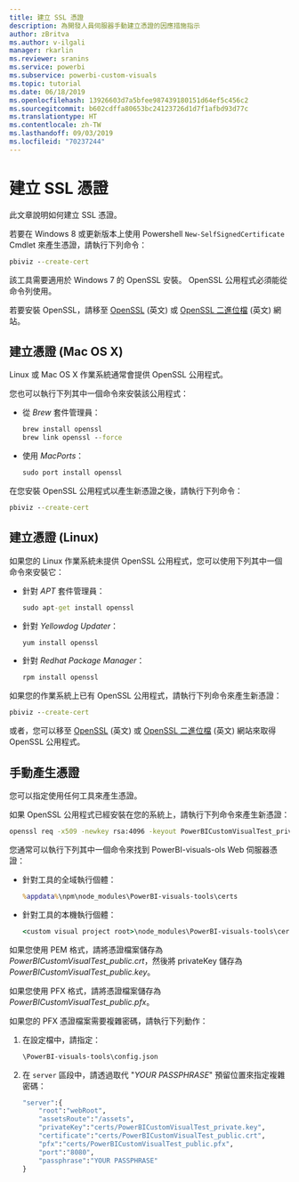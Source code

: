 ```yaml
---
title: 建立 SSL 憑證
description: 為開發人員伺服器手動建立憑證的因應措施指示
author: zBritva
ms.author: v-ilgali
manager: rkarlin
ms.reviewer: sranins
ms.service: powerbi
ms.subservice: powerbi-custom-visuals
ms.topic: tutorial
ms.date: 06/18/2019
ms.openlocfilehash: 13926603d7a5bfee987439180151d64ef5c456c2
ms.sourcegitcommit: b602cdffa80653bc24123726d1d7f1afbd93d77c
ms.translationtype: HT
ms.contentlocale: zh-TW
ms.lasthandoff: 09/03/2019
ms.locfileid: "70237244"
---
```

# <a name="create-an-ssl-certificate"></a>建立 SSL 憑證

此文章說明如何建立 SSL 憑證。

若要在 Windows 8 或更新版本上使用 Powershell `New-SelfSignedCertificate` Cmdlet 來產生憑證，請執行下列命令：

```cmd
pbiviz --create-cert
```

該工具需要適用於 Windows 7 的 OpenSSL 安裝。 OpenSSL 公用程式必須能從命令列使用。

若要安裝 OpenSSL，請移至 [OpenSSL](https://www.openssl.org) \(英文\) 或 [OpenSSL 二進位檔](https://wiki.openssl.org/index.php/Binaries) \(英文\) 網站。



## <a name="create-a-certificate-mac-os-x"></a>建立憑證 (Mac OS X)

Linux 或 Mac OS X 作業系統通常會提供 OpenSSL 公用程式。

您也可以執行下列其中一個命令來安裝該公用程式：
* 從 *Brew* 套件管理員：

    ```cmd
    brew install openssl
    brew link openssl --force
    ```

* 使用 *MacPorts*：

    ```cmd
    sudo port install openssl
    ```

在您安裝 OpenSSL 公用程式以產生新憑證之後，請執行下列命令：

```cmd
pbiviz --create-cert
```

## <a name="create-a-certificate-linux"></a>建立憑證 (Linux)

如果您的 Linux 作業系統未提供 OpenSSL 公用程式，您可以使用下列其中一個命令來安裝它：

* 針對 *APT* 套件管理員：

    ```cmd
    sudo apt-get install openssl
    ```

* 針對 *Yellowdog Updater*：

    ```cmd
    yum install openssl
    ```

* 針對 *Redhat Package Manager*：

    ```cmd
    rpm install openssl
    ```

如果您的作業系統上已有 OpenSSL 公用程式，請執行下列命令來產生新憑證：

```cmd
pbiviz --create-cert
```

或者，您可以移至 [OpenSSL](https://www.openssl.org) \(英文\) 或 [OpenSSL 二進位檔](https://wiki.openssl.org/index.php/Binaries) \(英文\) 網站來取得 OpenSSL 公用程式。

## <a name="generate-the-certificate-manually"></a>手動產生憑證

您可以指定使用任何工具來產生憑證。

如果 OpenSSL 公用程式已經安裝在您的系統上，請執行下列命令來產生新憑證：

```cmd
openssl req -x509 -newkey rsa:4096 -keyout PowerBICustomVisualTest_private.key -out PowerBICustomVisualTest_public.crt -days 365
```

您通常可以執行下列其中一個命令來找到 PowerBI-visuals-ols Web 伺服器憑證：

* 針對工具的全域執行個體：

    ```cmd
    %appdata%\npm\node_modules\PowerBI-visuals-tools\certs
    ```

* 針對工具的本機執行個體：

    ```cmd
    <custom visual project root>\node_modules\PowerBI-visuals-tools\certs
    ```

如果您使用 PEM 格式，請將憑證檔案儲存為 *PowerBICustomVisualTest_public.crt*，然後將 privateKey 儲存為 *PowerBICustomVisualTest_public.key*。

如果您使用 PFX 格式，請將憑證檔案儲存為 *PowerBICustomVisualTest_public.pfx*。

如果您的 PFX 憑證檔案需要複雜密碼，請執行下列動作：
1. 在設定檔中，請指定：

    ```cmd
    \PowerBI-visuals-tools\config.json
    ```

1. 在 `server` 區段中，請透過取代 "*YOUR PASSPHRASE*" 預留位置來指定複雜密碼：

    ```cmd
    "server":{
        "root":"webRoot",
        "assetsRoute":"/assets",
        "privateKey":"certs/PowerBICustomVisualTest_private.key",
        "certificate":"certs/PowerBICustomVisualTest_public.crt",
        "pfx":"certs/PowerBICustomVisualTest_public.pfx",
        "port":"8080",
        "passphrase":"YOUR PASSPHRASE"
    }
    ```
